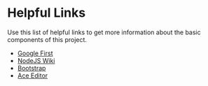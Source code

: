 # Helpful Links

Use this list of helpful links to get more information about the basic 
components of this project. 


- [Google First](https://google.com)
- [NodeJS Wiki](https://en.wikipedia.org/wiki/Node.js)
- [Bootstrap](https://getbootstrap.com/)
- [Ace Editor](https://ace.c9.io/)
 